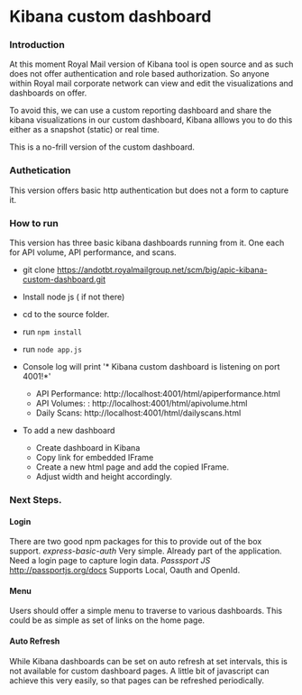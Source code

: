 # Kibana custom dashboard

### Introduction

At this moment  Royal Mail version of Kibana tool is open source and as such does not offer authentication and role based authorization. So anyone within Royal mail corporate network can view and edit the visualizations and dashboards on offer.

To avoid this, we can use a custom reporting dashboard and share the kibana visualizations in our custom dashboard, Kibana alllows you to do this either as a snapshot (static) or real time.

This is a no-frill version of the custom dashboard.
### Authetication
This version offers basic http authentication but does not a form to capture it.

### How to run
This version has three basic kibana dashboards running from it. One each for API volume, API performance, and scans.

- git clone https://andotbt.royalmailgroup.net/scm/big/apic-kibana-custom-dashboard.git

- Install node js ( if not there)

- cd to the source folder.
- run `npm install`

- run  `node app.js`
- Console log will print '* Kibana custom dashboard is listening on port 4001!*'
	 - API Performance: http://localhost:4001/html/apiperformance.html
	 - API Volumes: : http://localhost:4001/html/apivolume.html
	 - Daily Scans: http://localhost:4001/html/dailyscans.html
- To add a new dashboard
	 - Create dashboard in Kibana
	 - Copy link for embedded IFrame
	 - Create a new html page and add the copied IFrame.
	 - Adjust width and height accordingly.

### Next Steps.
#### Login
There are two good npm packages for this to provide out of the box support.
 *express-basic-auth*
 Very simple. Already part of the application. Need a login page to capture login data.
*Passsport JS* http://passportjs.org/docs
Supports Local, Oauth and OpenId.

#### Menu
Users should offer a simple menu to traverse to various dashboards.
This could be as simple as set of links on the home page.

#### Auto Refresh
While Kibana dashboards can be set on auto refresh at set intervals, this is not available for custom dashboard pages. A little bit of javascript can achieve this very easily, so that pages can be refreshed periodically.



